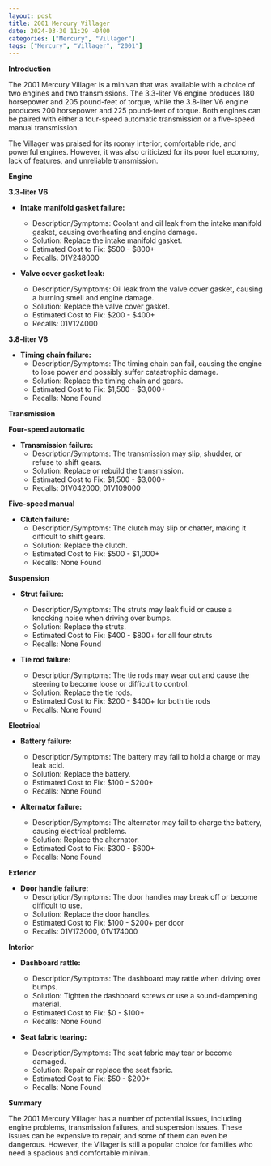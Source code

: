 ```yaml
---
layout: post
title: 2001 Mercury Villager
date: 2024-03-30 11:29 -0400
categories: ["Mercury", "Villager"]
tags: ["Mercury", "Villager", "2001"]
---
```

**Introduction**

The 2001 Mercury Villager is a minivan that was available with a choice of two engines and two transmissions. The 3.3-liter V6 engine produces 180 horsepower and 205 pound-feet of torque, while the 3.8-liter V6 engine produces 200 horsepower and 225 pound-feet of torque. Both engines can be paired with either a four-speed automatic transmission or a five-speed manual transmission.

The Villager was praised for its roomy interior, comfortable ride, and powerful engines. However, it was also criticized for its poor fuel economy, lack of features, and unreliable transmission.

**Engine**

**3.3-liter V6**

* **Intake manifold gasket failure:**
    * Description/Symptoms: Coolant and oil leak from the intake manifold gasket, causing overheating and engine damage.
    * Solution: Replace the intake manifold gasket.
    * Estimated Cost to Fix: $500 - $800+
    * Recalls: 01V248000

* **Valve cover gasket leak:**
    * Description/Symptoms: Oil leak from the valve cover gasket, causing a burning smell and engine damage.
    * Solution: Replace the valve cover gasket.
    * Estimated Cost to Fix: $200 - $400+
    * Recalls: 01V124000

**3.8-liter V6**

* **Timing chain failure:**
    * Description/Symptoms: The timing chain can fail, causing the engine to lose power and possibly suffer catastrophic damage.
    * Solution: Replace the timing chain and gears.
    * Estimated Cost to Fix: $1,500 - $3,000+
    * Recalls: None Found

**Transmission**

**Four-speed automatic**

* **Transmission failure:**
    * Description/Symptoms: The transmission may slip, shudder, or refuse to shift gears.
    * Solution: Replace or rebuild the transmission.
    * Estimated Cost to Fix: $1,500 - $3,000+
    * Recalls: 01V042000, 01V109000

**Five-speed manual**

* **Clutch failure:**
    * Description/Symptoms: The clutch may slip or chatter, making it difficult to shift gears.
    * Solution: Replace the clutch.
    * Estimated Cost to Fix: $500 - $1,000+
    * Recalls: None Found

**Suspension**

* **Strut failure:**
    * Description/Symptoms: The struts may leak fluid or cause a knocking noise when driving over bumps.
    * Solution: Replace the struts.
    * Estimated Cost to Fix: $400 - $800+ for all four struts
    * Recalls: None Found

* **Tie rod failure:**
    * Description/Symptoms: The tie rods may wear out and cause the steering to become loose or difficult to control.
    * Solution: Replace the tie rods.
    * Estimated Cost to Fix: $200 - $400+ for both tie rods
    * Recalls: None Found

**Electrical**

* **Battery failure:**
    * Description/Symptoms: The battery may fail to hold a charge or may leak acid.
    * Solution: Replace the battery.
    * Estimated Cost to Fix: $100 - $200+
    * Recalls: None Found

* **Alternator failure:**
    * Description/Symptoms: The alternator may fail to charge the battery, causing electrical problems.
    * Solution: Replace the alternator.
    * Estimated Cost to Fix: $300 - $600+
    * Recalls: None Found

**Exterior**

* **Door handle failure:**
    * Description/Symptoms: The door handles may break off or become difficult to use.
    * Solution: Replace the door handles.
    * Estimated Cost to Fix: $100 - $200+ per door
    * Recalls: 01V173000, 01V174000

**Interior**

* **Dashboard rattle:**
    * Description/Symptoms: The dashboard may rattle when driving over bumps.
    * Solution: Tighten the dashboard screws or use a sound-dampening material.
    * Estimated Cost to Fix: $0 - $100+
    * Recalls: None Found

* **Seat fabric tearing:**
    * Description/Symptoms: The seat fabric may tear or become damaged.
    * Solution: Repair or replace the seat fabric.
    * Estimated Cost to Fix: $50 - $200+
    * Recalls: None Found

**Summary**

The 2001 Mercury Villager has a number of potential issues, including engine problems, transmission failures, and suspension issues. These issues can be expensive to repair, and some of them can even be dangerous. However, the Villager is still a popular choice for families who need a spacious and comfortable minivan.
